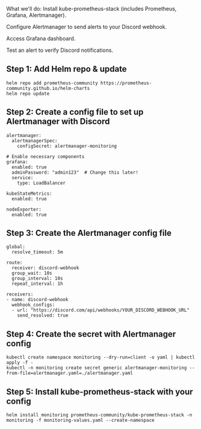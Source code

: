 What we'll do:
Install kube-prometheus-stack (includes Prometheus, Grafana, Alertmanager).

Configure Alertmanager to send alerts to your Discord webhook.

Access Grafana dashboard.

Test an alert to verify Discord notifications.



## Step 1: Add Helm repo & update

```
helm repo add prometheus-community https://prometheus-community.github.io/helm-charts
helm repo update

```


## Step 2: Create a config file to set up Alertmanager with Discord

```
alertmanager:
  alertmanagerSpec:
    configSecret: alertmanager-monitoring

# Enable necessary components
grafana:
  enabled: true
  adminPassword: "admin123"  # Change this later!
  service:
    type: LoadBalancer

kubeStateMetrics:
  enabled: true

nodeExporter:
  enabled: true

```

## Step 3: Create the Alertmanager config file

```
global:
  resolve_timeout: 5m

route:
  receiver: discord-webhook
  group_wait: 10s
  group_interval: 10s
  repeat_interval: 1h

receivers:
- name: discord-webhook
  webhook_configs:
  - url: "https://discord.com/api/webhooks/YOUR_DISCORD_WEBHOOK_URL"
    send_resolved: true
```

## Step 4: Create the secret with Alertmanager config

```
kubectl create namespace monitoring --dry-run=client -o yaml | kubectl apply -f -
kubectl -n monitoring create secret generic alertmanager-monitoring --from-file=alertmanager.yaml=./alertmanager.yaml
```

## Step 5: Install kube-prometheus-stack with your config
`helm install monitoring prometheus-community/kube-prometheus-stack -n monitoring -f monitoring-values.yaml --create-namespace`

